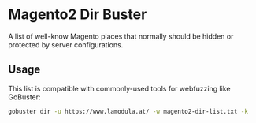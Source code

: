 # Magento2 Dir Buster

A list of well-know Magento places that normally should be hidden or protected by server configurations.

## Usage

This list is compatible with commonly-used tools for webfuzzing like GoBuster:

```bash
gobuster dir -u https://www.lamodula.at/ -w magento2-dir-list.txt -k
```
